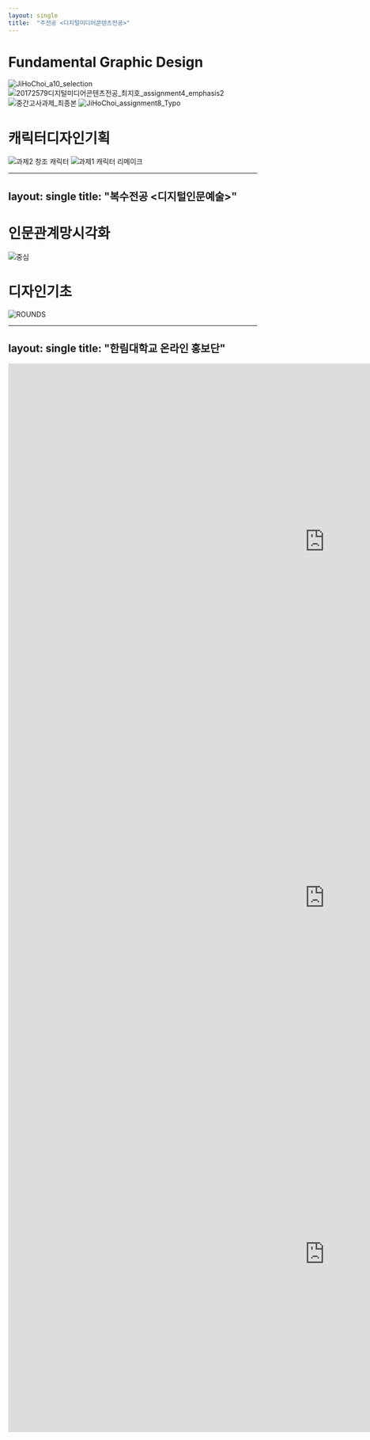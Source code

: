 ```yaml
---
layout: single
title:  "주전공 <디지털미디어콘텐츠전공>"
---
```


# Fundamental Graphic Design


![JiHoChoi_a10_selection](https://user-images.githubusercontent.com/102888486/161410303-6cd69659-1b92-4127-b416-3774223a7177.png)
![20172579디지털미디어콘텐츠전공_최지호_assignment4_emphasis2](https://user-images.githubusercontent.com/102888486/161410470-bc673c30-3417-4833-a02a-25949e86bc32.png)
![중간고사과제_최종본](https://user-images.githubusercontent.com/102888486/161410492-3e448ac6-c0d1-42d0-86ca-38f5e9e1aab5.png)
![JiHoChoi_assignment8_Typo](https://user-images.githubusercontent.com/102888486/161410506-125a83b3-aa41-4bfb-9294-f3697332862e.png)



# 캐릭터디자인기획

![과제2 창조 캐릭터](https://user-images.githubusercontent.com/102888486/161411076-1670e4a5-4955-4fac-a40a-1c77c365125f.png)
![과제1 캐릭터 리메이크](https://user-images.githubusercontent.com/102888486/161411095-12b61361-6621-4026-be06-80ae917b3cb7.png)


---
layout: single
title:  "복수전공 <디지털인문예술>"
---

# 인문관계망시각화

![중심](https://user-images.githubusercontent.com/102888486/161411024-1ece32c9-b0da-4cc1-a024-7ee2c363614c.png)


# 디자인기초

![ROUNDS](https://user-images.githubusercontent.com/102888486/161411164-0fbe18e8-df1a-451f-a249-9fb93d45ea8d.jpg)


---
layout: single
title:  "한림대학교 온라인 홍보단"
---


<iframe width="1280" height="720" src="https://www.youtube.com/embed/D73Wq6HoQco" title="YouTube video player" frameborder="0" allow="accelerometer; autoplay; clipboard-write; encrypted-media; gyroscope; picture-in-picture" allowfullscreen></iframe>

<iframe width="1280" height="720" src="https://www.youtube.com/embed/m-fz9Tx0kU8" title="YouTube video player" frameborder="0" allow="accelerometer; autoplay; clipboard-write; encrypted-media; gyroscope; picture-in-picture" allowfullscreen></iframe>

<iframe width="1280" height="720" src="https://www.youtube.com/embed/4ackmJizhOs" title="YouTube video player" frameborder="0" allow="accelerometer; autoplay; clipboard-write; encrypted-media; gyroscope; picture-in-picture" allowfullscreen></iframe>

